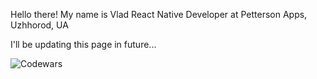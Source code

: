 Hello there!
My name is Vlad React Native Developer at Petterson Apps, Uzhhorod, UA

I'll be updating this page in future...

![Codewars](https://www.codewars.com/users/usotsuki_v/badges/large/)

